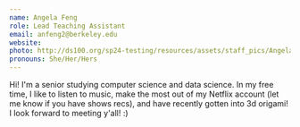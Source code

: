 ```yaml
---
name: Angela Feng
role: Lead Teaching Assistant
email: anfeng2@berkeley.edu
website: 
photo: http://ds100.org/sp24-testing/resources/assets/staff_pics/Angela_Feng.jpg
pronouns: She/Her/Hers
---
```

Hi! I'm a senior studying computer science and data science. In my free time, I like to listen to music, make the most out of my Netflix account (let me know if you have shows recs), and have recently gotten into 3d origami! I look forward to meeting y'all! :)
